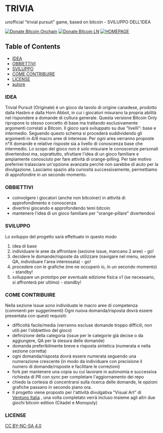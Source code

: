 # TRIVIA
unofficial "trivial pursuit" game, based on bitcoin - SVILUPPO DELL'IDEA

[![Donate Bitcoin Onchain](https://img.shields.io/badge/donate_BITCOIN_ONCHAIN-BTC-green.svg)](http://cmod777.github.io/donate-bitcoin/?amount=10&currency=USD)  [![Donate Bitcoin LN](https://img.shields.io/badge/donate_BITCOIN_LN-SAT-orange.svg)](https://legend.lnbits.com/lnurlp/61266) [![HOMEPAGE](https://img.shields.io/badge/PLEASE_VISIT_MY-HOMEPAGE-red.svg)](http://cmod777.github.io)

## Table of Contents
* [IDEA](https://github.com/Cmod777/TRIVIA_bitcoin#idea)
* [OBBIETTIVI](https://github.com/Cmod777/TRIVIA_bitcoin#obbiettivi)
* [SVILUPPO](https://github.com/Cmod777/TRIVIA_bitcoin#sviluppo)
* [COME CONTRIBUIRE](https://github.com/Cmod777/TRIVIA_bitcoin#come-contribuire)
* [LICENSE](https://github.com/Cmod777/TRIVIA_bitcoin#license)
* [autore](https://github.com/Cmod777/Cmod777.github.io)

### IDEA
Trivial Pursuit (Originale) è un gioco da tavolo di origine canadese, prodotto dalla Hasbro e dalla Horn Abbot, in cui i giocatori misurano la propria abilità nel rispondere a domande di cultura generale.
Questa versione Bitcoin Only ripropone lo stesso concetto di base ma trattando esclusivamente argomenti correlati a Bitcoin. Il gioco sarà sviluppato su due "livelli": base e intermedio.
Seguendo questo schema si procederà suddividendo gli argomenti in 4/6 macro aree di interesse. Per ogni area verranno proposte n°X domande e relative risposte sia a livello di conoscenza base che intermedio. Lo scopo del gioco non è solo misurare le conoscenze personali divertendosi ma, soprattutto, sfruttare l'idea di un gioco familiare e ampiamente conosciuto per fare attività di orange-pilling. Per tale motivo preferirei tralasciare un'opzione avanzata perchè non sarebbe di aiuto per la divulgazione. 
Lasciamo spazio alla curiosità successivamente, permettiamo di approfondire in un secondo momento.

### OBBIETTIVI
* coinvolgere i giocatori (anche non bitcoiner) in attività di approfondimento e conoscenza
* divertirsi giocando e approfondendo temi bitcoin
* mantenere l'idea di un gioco familiare per "orange-pillare" divertendosi 

### SVILUPPO
Lo sviluppo del progetto sarà effettuato in questo modo
1. idea di base
2. individuare le aree da affrontare (sezione issue, mancano 2 aree) - go!
3. decidere le domande/risposte da utilizzare (navigare nel menu, sezione QA, individuare l'area interessata) - go!
4. procedere con le grafiche (me ne occuperò io, in un secondo momento) - standby!
5. sviluppare un prototipo per eventuale edizione fisica v1 (se necessario, si affronterà per ultimo) - standby!

### COME CONTRIBUIRE
Nella sezione Issue sono individuate le macro aree di competenza (commenti per suggerimenti)
Ogni nuova domanda/risposta dovrà essere presentata con questi requisiti:
* difficoltà facile/media (verranno escluse domande troppo difficili, non utili per l'obbiettivo del gioco)
* definizione della categoria (issue per le categorie già decise o da aggiungere, QA per la stesura delle domande)
* domanda preferibilmente breve e risposta sintetica (numerata e nella sezione corretta)
* ogni domanda/risposta dovrà essere numerata seguendo una numerazione crescente (in modo da individuare con precisione il numero di domande/risposte e facilitare le correzioni)
* fork per mantenere una copia su cui lavorare in autonomia e successiva richiesta di PR con sync per completare l'aggiornamento dei repo
* chiedo la cortesia di concentrarsi sulla ricerca delle domande, le opzioni grafiche passano in secondo piano ora.
* Il progetto viene proposto per l'attività divulgativa "Visual Art" di [Ventuno Italia](https://github.com/ventunobtc) , una volta completato verrà incluso insieme agli altri due giochi bitcoin edition (Citadel e Monopoly)

### LICENSE 
[CC BY-NC-SA 4.0](https://creativecommons.org/licenses/by-nc-sa/4.0/)
